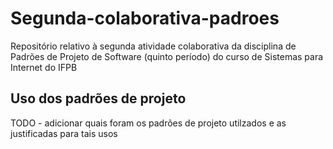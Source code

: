 # Segunda-colaborativa-padroes
Repositório relativo à segunda atividade colaborativa da disciplina de Padrões de Projeto de Software (quinto período) do curso de Sistemas para Internet do IFPB

## Uso dos padrões de projeto

TODO - adicionar quais foram os padrões de projeto utilzados e as justificadas para tais usos
